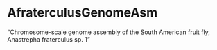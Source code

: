 # AfraterculusGenomeAsm
“Chromosome-scale genome assembly of the South American fruit fly, Anastrepha fraterculus sp. 1”

